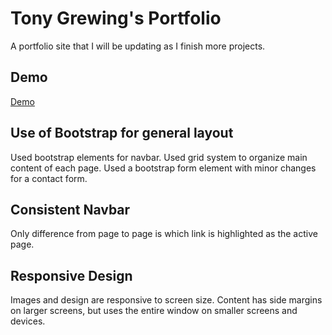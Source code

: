 # Tony Grewing's Portfolio
A portfolio site that I will be updating as I finish more projects.

## Demo
[Demo](http://tsgrewing.github.io/Portfolio)

## Use of Bootstrap for general layout
Used bootstrap elements for navbar.
Used grid system to organize main content of each page.
Used a bootstrap form element with minor changes for a contact form.

## Consistent Navbar
Only difference from page to page is which link is highlighted as the active page. 

## Responsive Design
Images and design are responsive to screen size. 
Content has side margins on larger screens, but uses the entire window on smaller screens and devices. 

